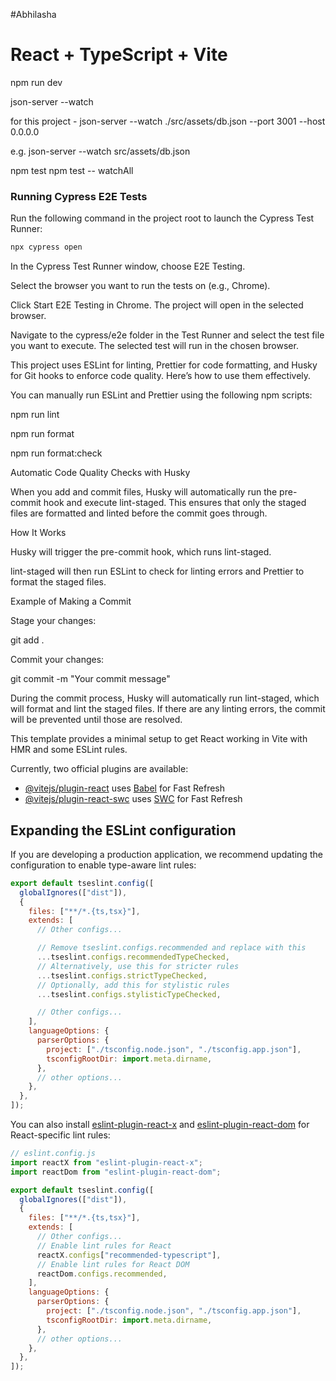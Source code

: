 
#Abhilasha
# React + TypeScript + Vite

<!-- for project start -     -->

npm run dev

<!-- Start json server  -->

json-server --watch <file path >

for this project -  json-server --watch ./src/assets/db.json --port 3001 --host 0.0.0.0


e.g. json-server --watch src/assets/db.json

<!-- for unit testing (jest/react testing library)  -->

npm test
npm test -- watchAll

<!-- for cypress e2e testing -->

### Running Cypress E2E Tests

<!-- step 1. **Open Cypress Test Runner**   -->
   Run the following command in the project root to launch the Cypress Test Runner:
   ```bash
   npx cypress open
   ```

<!-- step 2. Select Testing Type -->
In the Cypress Test Runner window, choose E2E Testing.

<!-- step 3. Select Browser -->
Select the browser you want to run the tests on (e.g., Chrome).

<!-- step 4. Start Testing -->
Click Start E2E Testing in Chrome. The project will open in the selected browser.

<!-- step 5. Run Specific Test File -->
Navigate to the cypress/e2e folder in the Test Runner and select the test file you want to execute. The selected test will run in the chosen browser.

<!--  end cypress e2e testing-->

<!-- Start ESLint, Prettier, and Husky Setup -->

This project uses ESLint for linting, Prettier for code formatting, and Husky for Git hooks to enforce code quality. Here’s how to use them effectively.

<!-- Running ESLint and Prettier Locally -->

You can manually run ESLint and Prettier using the following npm scripts:

<!-- Run ESLint: To check for linting issues across your codebase, run: -->

npm run lint


<!-- Run Prettier: To automatically format your code, run: -->

npm run format

<!--for  Checking formatting... -->

npm run format:check

Automatic Code Quality Checks with Husky

When you add and commit files, Husky will automatically run the pre-commit hook and execute lint-staged. This ensures that only the staged files are formatted and linted before the commit goes through.

How It Works

Husky will trigger the pre-commit hook, which runs lint-staged.

lint-staged will then run ESLint to check for linting errors and Prettier to format the staged files.

Example of Making a Commit

<!-- When you are ready to commit your changes, follow these steps: -->

Stage your changes:

git add .


Commit your changes:

git commit -m "Your commit message"


During the commit process, Husky will automatically run lint-staged, which will format and lint the staged files. If there are any linting errors, the commit will be prevented until those are resolved.

<!-- End ESLint, Prettier, and Husky Setup -->


This template provides a minimal setup to get React working in Vite with HMR and some ESLint rules.

Currently, two official plugins are available:

- [@vitejs/plugin-react](https://github.com/vitejs/vite-plugin-react/blob/main/packages/plugin-react) uses [Babel](https://babeljs.io/) for Fast Refresh
- [@vitejs/plugin-react-swc](https://github.com/vitejs/vite-plugin-react/blob/main/packages/plugin-react-swc) uses [SWC](https://swc.rs/) for Fast Refresh

## Expanding the ESLint configuration

If you are developing a production application, we recommend updating the configuration to enable type-aware lint rules:

```js
export default tseslint.config([
  globalIgnores(["dist"]),
  {
    files: ["**/*.{ts,tsx}"],
    extends: [
      // Other configs...

      // Remove tseslint.configs.recommended and replace with this
      ...tseslint.configs.recommendedTypeChecked,
      // Alternatively, use this for stricter rules
      ...tseslint.configs.strictTypeChecked,
      // Optionally, add this for stylistic rules
      ...tseslint.configs.stylisticTypeChecked,

      // Other configs...
    ],
    languageOptions: {
      parserOptions: {
        project: ["./tsconfig.node.json", "./tsconfig.app.json"],
        tsconfigRootDir: import.meta.dirname,
      },
      // other options...
    },
  },
]);
```

You can also install [eslint-plugin-react-x](https://github.com/Rel1cx/eslint-react/tree/main/packages/plugins/eslint-plugin-react-x) and [eslint-plugin-react-dom](https://github.com/Rel1cx/eslint-react/tree/main/packages/plugins/eslint-plugin-react-dom) for React-specific lint rules:

```js
// eslint.config.js
import reactX from "eslint-plugin-react-x";
import reactDom from "eslint-plugin-react-dom";

export default tseslint.config([
  globalIgnores(["dist"]),
  {
    files: ["**/*.{ts,tsx}"],
    extends: [
      // Other configs...
      // Enable lint rules for React
      reactX.configs["recommended-typescript"],
      // Enable lint rules for React DOM
      reactDom.configs.recommended,
    ],
    languageOptions: {
      parserOptions: {
        project: ["./tsconfig.node.json", "./tsconfig.app.json"],
        tsconfigRootDir: import.meta.dirname,
      },
      // other options...
    },
  },
]);
```
